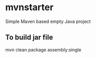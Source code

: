 # mvnstarter
Simple Maven based empty Java project

## To build jar file
mvn clean package assembly:single


